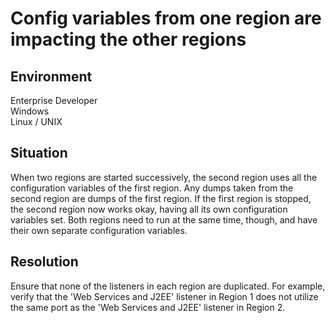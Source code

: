 # Config variables from one region are impacting the other regions
## Environment
Enterprise Developer  
Windows  
Linux / UNIX  

## Situation
When two regions are started successively, the second region uses all the configuration variables of the first region. Any dumps taken from the second region are dumps of the first region. If the first region is stopped, the second region now works okay, having all its own configuration variables set. Both regions need to run at the same time, though, and have their own separate configuration variables.  

## Resolution
Ensure that none of the listeners in each region are duplicated. For example, verify that the 'Web Services and J2EE' listener in Region 1 does not utilize the same port as the 'Web Services and J2EE' listener in Region 2.  